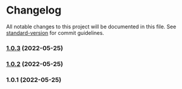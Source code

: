 # Changelog

All notable changes to this project will be documented in this file. See [standard-version](https://github.com/conventional-changelog/standard-version) for commit guidelines.

### [1.0.3](https://github.com/Foreinyel/github-api/compare/v1.0.2...v1.0.3) (2022-05-25)

### [1.0.2](https://github.com/Foreinyel/github-api/compare/v1.0.1...v1.0.2) (2022-05-25)

### 1.0.1 (2022-05-25)

